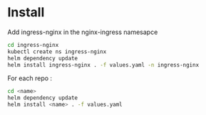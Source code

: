 # Install

Add ingress-nginx in the nginx-ingress namesapce
```bash
cd ingress-nginx
kubectl create ns ingress-nginx
helm dependency update
helm install ingress-nginx . -f values.yaml -n ingress-nginx
```

For each repo : 

```bash
cd <name>
helm dependency update
helm install <name> . -f values.yaml
```
